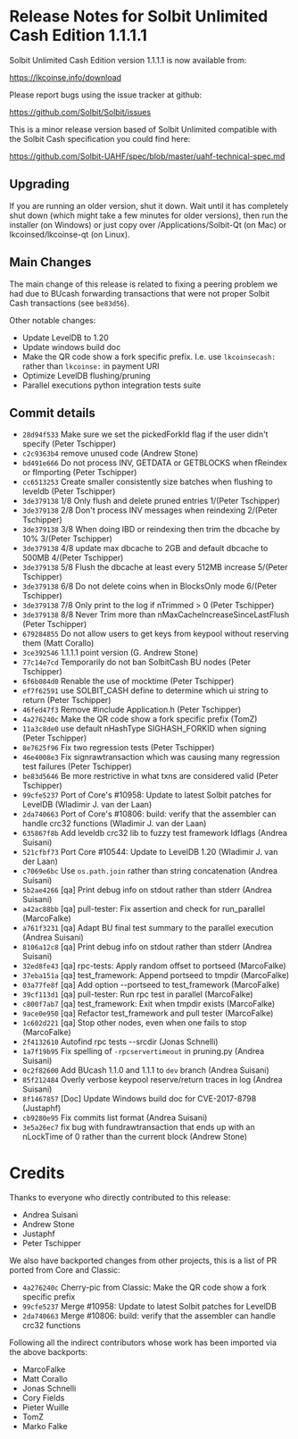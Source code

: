 Release Notes for Solbit Unlimited Cash Edition 1.1.1.1
=========================================================

Solbit Unlimited Cash Edition version 1.1.1.1 is now available from:

  <https://lkcoinse.info/download>

Please report bugs using the issue tracker at github:

  <https://github.com/Solbit/Solbit/issues>

This is a minor release version based of Solbit Unlimited compatible
with the Solbit Cash specification you could find here:

https://github.com/Solbit-UAHF/spec/blob/master/uahf-technical-spec.md

Upgrading
---------

If you are running an older version, shut it down. Wait until it has completely
shut down (which might take a few minutes for older versions), then run the
installer (on Windows) or just copy over /Applications/Solbit-Qt (on Mac) or
lkcoinsed/lkcoinse-qt (on Linux).

Main Changes
------------

The main change of this release is related to fixing a peering problem we had due to
BUcash forwarding transactions that were not proper Solbit Cash transactions (see `be83d56`).

Other notable changes:

- Update LevelDB to 1.20
- Update windows build doc
- Make the QR code show a fork specific prefix. I.e. use `lkcoinsecash:` rather than `lkcoinse:` in payment URI
- Optimize LevelDB flushing/pruning
- Parallel executions python integration tests suite

Commit details
--------------

- `28d94f533` Make sure we set the pickedForkId flag if the user didn't specify (Peter Tschipper)
- `c2c9363b4` remove unused code (Andrew Stone)
- `bd491e666` Do not process INV, GETDATA or GETBLOCKS when fReindex or fImporting (Peter Tschipper)
- `cc6513253` Create smaller consistently size batches when flushing to leveldb (Peter Tschipper)
- `3de379138` 1/8 Only flush and delete pruned entries 1/(Peter Tschipper)
- `3de379138` 2/8 Don't process INV messages when reindexing 2/(Peter Tschipper)
- `3de379138` 3/8 When doing IBD or reindexing then trim the dbcache by 10% 3/(Peter Tschipper)
- `3de379138` 4/8 update max dbcache to 2GB and default dbcache to 500MB 4/(Peter Tschipper)
- `3de379138` 5/8 Flush the dbcache at least every 512MB increase 5/(Peter Tschipper)
- `3de379138` 6/8 Do not delete coins when in BlocksOnly mode 6/(Peter Tschipper)
- `3de379138` 7/8 Only print to the log if nTrimmed > 0 (Peter Tschipper)
- `3de379138` 8/8 Never Trim more than nMaxCacheIncreaseSinceLastFlush (Peter Tschipper)
- `679284855` Do not allow users to get keys from keypool without reserving them (Matt Corallo)
- `3ce392546` 1.1.1.1 point version (G. Andrew Stone)
- `77c14e7cd` Temporarily do not ban SolbitCash BU nodes (Peter Tschipper)
- `6f6b084d0` Renable the use of mocktime (Peter Tschipper)
- `ef7f62591` use SOLBIT_CASH define to determine which ui string to return (Peter Tschipper)
- `46fed47f3` Remove #include Application.h (Peter Tschipper)
- `4a276240c` Make the QR code show a fork specific prefix (TomZ)
- `11a3c8de0` use default nHashType SIGHASH_FORKID when signing (Peter Tschipper)
- `8e7625f96` Fix two regression tests (Peter Tschipper)
- `46e4008e3` Fix signrawtransaction which was causing many regression test failures (Peter Tschipper)
- `be83d5646` Be more restrictive in what txns are considered valid (Peter Tschipper)
- `99cfe5237` Port of Core's #10958: Update to latest Solbit patches for LevelDB (Wladimir J. van der Laan)
- `2da740663` Port of Core's #10806: build: verify that the assembler can handle crc32 functions (Wladimir J. van der Laan)
- `635867f8b` Add leveldb crc32 lib to fuzzy test framework ldflags (Andrea Suisani)
- `521cfbf73` Port Core #10544: Update to LevelDB 1.20 (Wladimir J. van der Laan)
- `c7069e6bc` Use `os.path.join` rather than string concatenation (Andrea Suisani)
- `5b2ae4266` [qa] Print debug info on stdout rather than stderr (Andrea Suisani)
- `a42ac88bb` [qa] pull-tester: Fix assertion and check for run_parallel (MarcoFalke)
- `a761f3231` [qa] Adapt BU final test summary to the parallel execution (Andrea Suisani)
- `8106a12c8` [qa] Print debug info on stdout rather than stderr (Andrea Suisani)
- `32ed8fe43` [qa] rpc-tests: Apply random offset to portseed (MarcoFalke)
- `37eba151a` [qa] test_framework: Append portseed to tmpdir (MarcoFalke)
- `03a77fe8f` [qa] Add option --portseed to test_framework (MarcoFalke)
- `39cf113d1` [qa] pull-tester: Run rpc test in parallel (MarcoFalke)
- `c800f7ab7` [qa] test_framework: Exit when tmpdir exists (MarcoFalke)
- `9ace0e950` [qa] Refactor test_framework and pull tester (MarcoFalke)
- `1c602d221` [qa] Stop other nodes, even when one fails to stop (MarcoFalke)
- `2f4132610` Autofind rpc tests --srcdir (Jonas Schnelli)
- `1a7f19b95` Fix spelling of `-rpcservertimeout` in pruning.py (Andrea Suisani)
- `0c2f82600` Add BUcash 1.1.0 and 1.1.1 to `dev` branch (Andrea Suisani)
- `85f212484` Overly verbose keypool reserve/return traces in log (Andrea Suisani)
- `8f1467857` [Doc] Update Windows build doc for CVE-2017-8798 (Justaphf)
- `cb9280e95` Fix commits list format (Andrea Suisani)
- `3e5a26ec7` fix bug with fundrawtransaction that ends up with an nLockTime of 0 rather than the current block (Andrew Stone)

Credits
=======

Thanks to everyone who directly contributed to this release:

- Andrea Suisani
- Andrew Stone
- Justaphf
- Peter Tschipper


We also have backported changes from other projects, this is a list of PR ported from Core and Classic:

- `4a276240c` Cherry-pic from Classic: Make the QR code show a fork specific prefix
- `99cfe5237` Merge #10958: Update to latest Solbit patches for LevelDB
- `2da740663` Merge #10806: build: verify that the assembler can handle crc32 functions

Following all the indirect contributors whose work has been imported via the above backports:

- MarcoFalke
- Matt Corallo
- Jonas Schnelli
- Cory Fields
- Pieter Wuille
- TomZ
- Marko Falke

